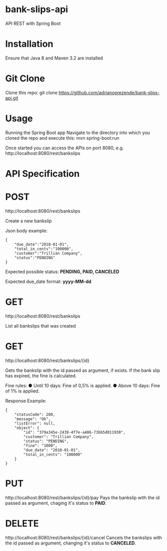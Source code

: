 # bank-slips-api

API REST with Spring Boot

# Installation
Ensure that Java 8 and Maven 3.2 are installed

# Git Clone
Clone this repo: git clone https://github.com/adrianoprezende/bank-slips-api.git

# Usage
Running the Spring Boot app
Navigate to the directory into which you cloned the repo and execute this: mvn spring-boot:run

Once started you can access the APIs on port 8080, e.g. http://localhost:8080/rest/bankslips

# API Specification
# POST
http://localhost:8080/rest/bankslips

Create a new bankslip

Json body example:

    {
    	"due_date":"2018-01-01",
    	"total_in_cents":"100000",
    	"customer":"Trillian Company",
    	"status":"PENDING"
    }

Expected possible status:
**PENDING, PAID, CANCELED**

Expected due_date format:
**yyyy-MM-dd**

# GET
http://localhost:8080/rest/bankslips

List all bankslips that was created

# GET
http://localhost:8080/rest/bankslips/{id}

Gets the bankslip with the id passed as argument, if exists.
If the bank slip has expired, the fine is calculated.

Fine rules:
● Until 10 days: Fine of 0,5% is applied.
● Above 10 days: Fine of 1% is applied.

Response Example:

    {
        "statusCode": 200,
        "message": "Ok",
        "listError": null,
        "object": {
            "id": "379a345e-2439-4f7e-a486-73bb5d011930",
            "customer": "Trillian Company",
            "status": "PENDING",
            "fine": "1000",
            "due_date": "2018-01-01",
            "total_in_cents": "100000"
        }
    }

# PUT
http://localhost:8080/rest/bankslips/{id}/pay
Pays the bankslip with the id passed as argument, chaging it's status to **PAID**.


# DELETE
http://localhost:8080/rest/bankslips/{id}/cancel
Cancels the bankslips with the id passed as argument, changing it's status to **CANCELED**.


